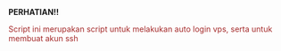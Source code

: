 <html>
<style>
b{
  color: merah;
}
p{
  color: brown;
}
</style>
<body>
<b>PERHATIAN!!</b>
<p>Script ini merupakan script untuk melakukan auto login vps, serta untuk membuat akun ssh</p>
</body>
</html>
